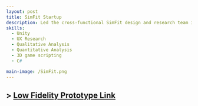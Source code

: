 ```yaml
---
layout: post
title: SimFit Startup
description: Led the cross-functional SimFit design and research team in developing a user-centered fitness application that gamifies workouts through immersive technologies. Utilized agile sprint methodologies to guide development and coordinated multi-phase user studies to define target audiences and align features with user needs. The project integrated tools such as Figma, Unity, AR/VR toolkits, and Meta Quest 2 to prototype and deliver key user-facing features. My primary contributions focused on designing and deploying low-fidelity AR and VR prototypes to enhance engagement and gamification, as well as iterating based on continuous user feedback gained from user surveys and post-demo surveys. While the Unity prototype cannot be publicly shared, the low-fidelity gamification prototype linked below demonstrates core interaction concepts.
skills: 
  - Unity
  - UX Research
  - Qualitative Analysis
  - Quantitative Analysis
  - 3D game scripting
  - C#

main-image: /SimFit.png
---
```

## > [Low Fidelity Prototype Link](https://www.figma.com/proto/dcJGEJ69aMLr7lDUPafJWa/Low-Fidelity-Prototype-1?page-id=91%3A848&node-id=91-1253&starting-point-node-id=91%3A10600&t=zZCRjI4OY9leEEZJ-1)